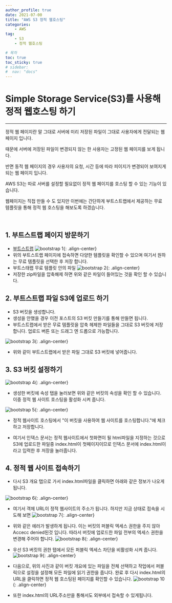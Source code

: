 ```yaml
---
author_profile: true
date: 2021-07-00
title: "AWS S3 정적 웹호스팅"
categories: 
    - AWS
tag: 
    - S3
    - 정적 웹호스팅

# 목차
toc: true  
toc_sticky: true 
# sidebar:
#  nav: "docs"
---
```


# Simple Storage Service(S3)를 사용해 정적 웹호스팅 하기

---

정적 웹 페이지란 말 그대로 서버에 미리 저장된 파일이 그대로 사용자에게 전달되는 웹페이지 입니다. 

때문에 서버에 저장된 파일이 변경되지 않는 한 사용자는 고정된 웹 페이지를 보게 됩니다.

반면 동적 웹 페이지의 경우 사용자의 요청, 시간 등에 따라 피이지가 변경되어 보여지게 되는 웹 페이지 입니다.

AWS S3는 따로 서버를 설정할 필요없이 정적 웹 페이지를 호스팅 할 수 있는 기능이 있습니다. 

웹페이지는 직접 만들 수 도 있지만 이번에는 간단하게 부트스트랩에서 제공하는 무료 템플릿을 통해 정적 웹 호스팅을 해보도록 하겠습니다.

​

## 1. 부트스트랩 페이지 방문하기

- [부트스트랩](startbootstrap.com)
![bootstrap 1](/assets/images/AWS57.png){: .align-center}
- 위의 부트스트랩 페이지에 접속하면 다양한 템플릿을 확인할 수 있으며 여기서 원하는 무료 템플릿을 선택한 후 저장 합니다. 
- 부트스태랩 무료 템플릿 안의 파일
![bootstrap 2](/assets/images/AWS58.png){: .align-center}
- 저장한 zip파일을 압축해제 하면 위와 같은 파일이 들어있는 것을 확인 할 수 있습니다.

## 2. 부트스트랩 파일 S3에 업로드 하기

- S3 버킷을 생성합니다. 
- 생성을 안했을 경우 이전 포스트의 S3 버킷 만들기를 통해 만들면 됩니다.
- 부트스트랩에서 받은 무료 템플릿을 압축 헤제한 파일들을 그대로 S3 버킷에 저장합니다. 업로드 버튼 또는 드래그 엔 드롭으로 가능합니다.

![bootstrap 3](/assets/images/AWS59.png){: .align-center}
- 위와 같이 부트스트랩에서 받은 파일 그대로 S3 버킷에 넣어줍니다.

## 3. S3 버킷 설정하기

![bootstrap 4](/assets/images/AWS60.png){: .align-center}
- 생성한 버킷에 속성 탭을 눌러보면 위와 같은 버킷의 속성을 확인 할 수 있습니다. 이중 정적 웹 사이트 호스팅을 활성화 시켜 줍니다.

![bootstrap 5](/assets/images/AWS61.png){: .align-center}
- 정적 웹사이트 호스팅에서 "이 버킷을 사용하여 웹 사이트를 호스팅합니다."에 체크하고 저장합니다.

- 여기서 인덱스 문서는 정적 웹사이트에서 첫화면이 될 html파일을 지정하는 것으로 S3에 업로드한 파일중 index.html이 첫페이지이므로 인덱스 문서에 index.html이라고 입력한 후 저장을 눌러줍니다.
​
## 4. 정적 웹 사이트 접속하기

- 다시 S3 개요 탭으로 가서 index.html파일을 클릭하면 아래와 같은 정보가 나오게 됩니다.

![bootstrap 6](/assets/images/AWS62.png){: .align-center}

- 여기서 객체 URL이 정적 웹사이트의 주소가 됩니다. 하지만 지금 상태로 접속을 시도해 보면 
![bootstrap 7](/assets/images/AWS63.png){: .align-center}

- 위와 같은 에러가 발생하게 됩니다. 이는 버킷의 퍼블릭 엑세스 권한을 주지 않아 Accecc denied된것 입니다. 따라서 버킷에 업로드한 파일 전부의 엑세스 권한을 변경해 주어야 합니다.
![bootstrap 8](/assets/images/AWS64.png){: .align-center}

- 우선 S3 버킷의 권한 탭에서 모든 퍼블릭 엑세스 차단을 비활성화 시켜 줍니다.
![bootstrap 9](/assets/images/AWS65.png){: .align-center}

- 다음으로, 위의 사진과 같이 버킷 개요에 있는 파일을 전체 선택하고 작업에서 퍼블릭으로 설정을 설정해 모든 파일에 읽기 권한을 줍니다. 완료 후 다시 index.html의 URL을 클릭하면 정적 웹 호스팅된 페이지를 확인할 수 있습니다.
![bootstrap 10](/assets/images/AWS66.png){: .align-center}

- 또한 index.html의 URL주소만을 통해서도 외부에서 접속할 수 있게됩니다.